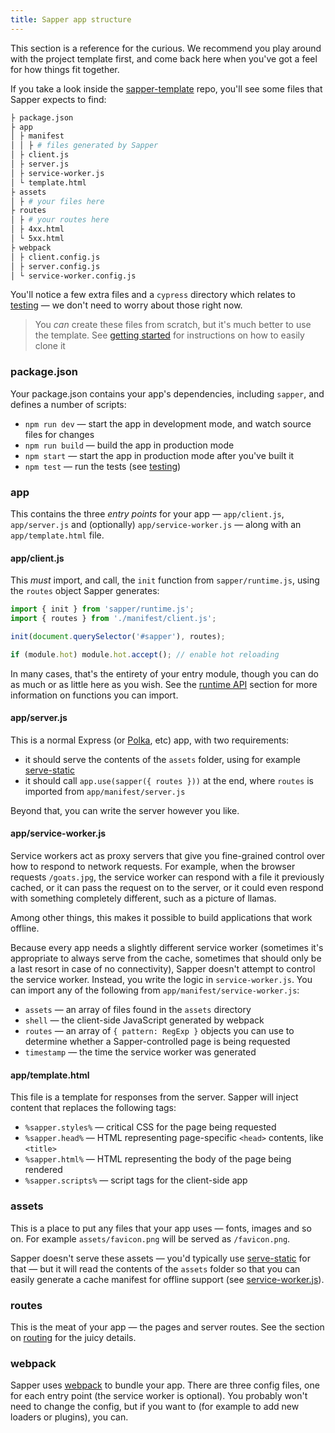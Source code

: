 ```yaml
---
title: Sapper app structure
---
```


This section is a reference for the curious. We recommend you play around with the project template first, and come back here when you've got a feel for how things fit together.

If you take a look inside the [sapper-template](https://github.com/sveltejs/sapper-template) repo, you'll see some files that Sapper expects to find:

```bash
├ package.json
├ app
│ ├ manifest
│ │ ├ # files generated by Sapper
│ ├ client.js
│ ├ server.js
│ ├ service-worker.js
│ └ template.html
├ assets
│ ├ # your files here
├ routes
│ ├ # your routes here
│ ├ 4xx.html
│ └ 5xx.html
├ webpack
│ ├ client.config.js
│ ├ server.config.js
│ └ service-worker.config.js
```

You'll notice a few extra files and a `cypress` directory which relates to [testing](#testing) — we don't need to worry about those right now.

> You *can* create these files from scratch, but it's much better to use the template. See [getting started](#getting-started) for instructions on how to easily clone it


### package.json

Your package.json contains your app's dependencies, including `sapper`, and defines a number of scripts:

* `npm run dev` — start the app in development mode, and watch source files for changes
* `npm run build` — build the app in production mode
* `npm start` — start the app in production mode after you've built it
* `npm test` — run the tests (see [testing](#testing))


### app

This contains the three *entry points* for your app — `app/client.js`, `app/server.js` and (optionally) `app/service-worker.js` — along with an `app/template.html` file.

#### app/client.js

This *must* import, and call, the `init` function from `sapper/runtime.js`, using the `routes` object Sapper generates:

```js
import { init } from 'sapper/runtime.js';
import { routes } from './manifest/client.js';

init(document.querySelector('#sapper'), routes);

if (module.hot) module.hot.accept(); // enable hot reloading
```

In many cases, that's the entirety of your entry module, though you can do as much or as little here as you wish. See the [runtime API](#runtime-api) section for more information on functions you can import.


#### app/server.js

This is a normal Express (or [Polka](https://github.com/lukeed/polka), etc) app, with two requirements:

* it should serve the contents of the `assets` folder, using for example [serve-static](https://github.com/expressjs/serve-static)
* it should call `app.use(sapper({ routes }))` at the end, where `routes` is imported from `app/manifest/server.js`

Beyond that, you can write the server however you like.


#### app/service-worker.js

Service workers act as proxy servers that give you fine-grained control over how to respond to network requests. For example, when the browser requests `/goats.jpg`, the service worker can respond with a file it previously cached, or it can pass the request on to the server, or it could even respond with something completely different, such as a picture of llamas.

Among other things, this makes it possible to build applications that work offline.

Because every app needs a slightly different service worker (sometimes it's appropriate to always serve from the cache, sometimes that should only be a last resort in case of no connectivity), Sapper doesn't attempt to control the service worker. Instead, you write the logic in `service-worker.js`. You can import any of the following from `app/manifest/service-worker.js`:

* `assets` — an array of files found in the `assets` directory
* `shell` — the client-side JavaScript generated by webpack
* `routes` — an array of `{ pattern: RegExp }` objects you can use to determine whether a Sapper-controlled page is being requested
* `timestamp` — the time the service worker was generated


#### app/template.html

This file is a template for responses from the server. Sapper will inject content that replaces the following tags:

* `%sapper.styles%` — critical CSS for the page being requested
* `%sapper.head%` — HTML representing page-specific `<head>` contents, like `<title>`
* `%sapper.html%` — HTML representing the body of the page being rendered
* `%sapper.scripts%` — script tags for the client-side app


### assets

This is a place to put any files that your app uses — fonts, images and so on. For example `assets/favicon.png` will be served as `/favicon.png`.

Sapper doesn't serve these assets — you'd typically use [serve-static](https://github.com/expressjs/serve-static) for that — but it will read the contents of the `assets` folder so that you can easily generate a cache manifest for offline support (see [service-worker.js](#templates-service-worker-js)).


### routes

This is the meat of your app — the pages and server routes. See the section on [routing](#routing) for the juicy details.


### webpack

Sapper uses [webpack](https://webpack.js.org/) to bundle your app. There are three config files, one for each entry point (the service worker is optional). You probably won't need to change the config, but if you want to (for example to add new loaders or plugins), you can.
